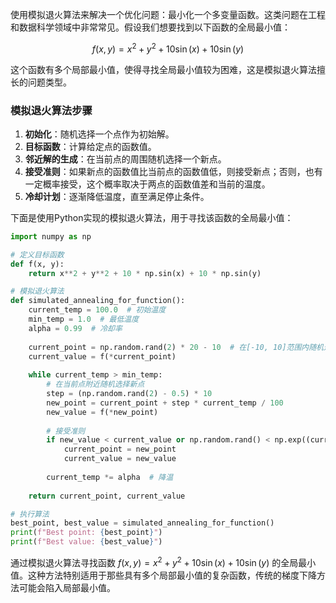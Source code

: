 使用模拟退火算法来解决一个优化问题：最小化一个多变量函数。这类问题在工程和数据科学领域中非常常见。假设我们想要找到以下函数的全局最小值：

$$f(x, y) = x^2 + y^2 + 10 \sin(x) + 10 \sin(y)$$

这个函数有多个局部最小值，使得寻找全局最小值较为困难，这是模拟退火算法擅长的问题类型。

### 模拟退火算法步骤

1. **初始化**：随机选择一个点作为初始解。
2. **目标函数**：计算给定点的函数值。
3. **邻近解的生成**：在当前点的周围随机选择一个新点。
4. **接受准则**：如果新点的函数值比当前点的函数值低，则接受新点；否则，也有一定概率接受，这个概率取决于两点的函数值差和当前的温度。
5. **冷却计划**：逐渐降低温度，直至满足停止条件。

下面是使用Python实现的模拟退火算法，用于寻找该函数的全局最小值：

```python
import numpy as np

# 定义目标函数
def f(x, y):
    return x**2 + y**2 + 10 * np.sin(x) + 10 * np.sin(y)

# 模拟退火算法
def simulated_annealing_for_function():
    current_temp = 100.0  # 初始温度
    min_temp = 1.0  # 最低温度
    alpha = 0.99  # 冷却率
    
    current_point = np.random.rand(2) * 20 - 10  # 在[-10, 10]范围内随机选择初始点
    current_value = f(*current_point)
    
    while current_temp > min_temp:
        # 在当前点附近随机选择新点
        step = (np.random.rand(2) - 0.5) * 10
        new_point = current_point + step * current_temp / 100
        new_value = f(*new_point)
        
        # 接受准则
        if new_value < current_value or np.random.rand() < np.exp((current_value - new_value) / current_temp):
            current_point = new_point
            current_value = new_value
        
        current_temp *= alpha  # 降温
    
    return current_point, current_value

# 执行算法
best_point, best_value = simulated_annealing_for_function()
print(f"Best point: {best_point}")
print(f"Best value: {best_value}")
```

通过模拟退火算法寻找函数 $f(x, y) = x^2 + y^2 + 10 \sin(x) + 10 \sin(y)$ 的全局最小值。这种方法特别适用于那些具有多个局部最小值的复杂函数，传统的梯度下降方法可能会陷入局部最小值。